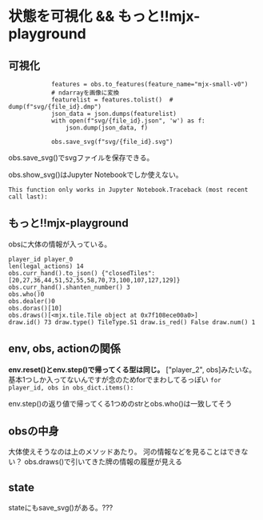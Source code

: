 # 状態を可視化 && もっと!!mjx-playground

## 可視化
```
            features = obs.to_features(feature_name="mjx-small-v0")
            # ndarrayを画像に変換
            featurelist = features.tolist()  # dump(f"svg/{file_id}.dmp")
            json_data = json.dumps(featurelist)
            with open(f"svg/{file_id}.json", 'w') as f:
                json.dump(json_data, f)

            obs.save_svg(f"svg/{file_id}.svg")
```
obs.save_svg()でsvgファイルを保存できる。



obs.show_svg()はJupyter Notebookでしか使えない。
```
This function only works in Jupyter Notebook.Traceback (most recent call last):
```

## もっと!!mjx-playground

obsに大体の情報が入っている。

```
player_id player_0
len(legal_actions) 14
obs.curr_hand().to_json() {"closedTiles":[20,27,36,44,51,52,55,58,70,73,100,107,127,129]}
obs.curr_hand().shanten_number() 3
obs.who()0
obs.dealer()0
obs.doras()[10]
obs.draws()[<mjx.tile.Tile object at 0x7f108ece00a0>]
draw.id() 73 draw.type() TileType.S1 draw.is_red() False draw.num() 1
```

## env, obs, actionの関係
**env.reset()とenv.step()で帰ってくる型は同じ。**
["player_2", obs]みたいな。
基本1つしか入ってないんですが念のためforでまわしてるっぽい
`for player_id, obs in obs_dict.items(): `

env.step()の返り値で帰ってくる1つめのstrとobs.who()は一致してそう


## obsの中身
大体使えそうなのは上のメソッドあたり。
河の情報などを見ることはできない？
obs.draws()で引いてきた牌の情報の履歴が見える

## state
stateにもsave_svg()がある。???
